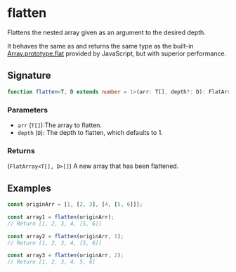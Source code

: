 # flatten

Flattens the nested array given as an argument to the desired depth.

It behaves the same as and returns the same type as the built-in [Array.prototype.flat](https://developer.mozilla.org/en-US/docs/Web/JavaScript/Reference/Global_Objects/Array/flat) provided by JavaScript, but with superior performance.

## Signature

```typescript
function flatten<T, D extends number = 1>(arr: T[], depth?: D): FlatArray<T[], D>[];
```

### Parameters

- `arr` (`T[]`):The array to flatten.
- `depth` (`D`): The depth to flatten, which defaults to 1.

### Returns

(`FlatArray<T[], D>[]`) A new array that has been flattened.

## Examples

```typescript
const originArr = [1, [2, 3], [4, [5, 6]]];

const array1 = flatten(originArr);
// Return [1, 2, 3, 4, [5, 6]]

const array2 = flatten(originArr, 1);
// Return [1, 2, 3, 4, [5, 6]]

const array3 = flatten(originArr, 2);
// Return [1, 2, 3, 4, 5, 6]
```
